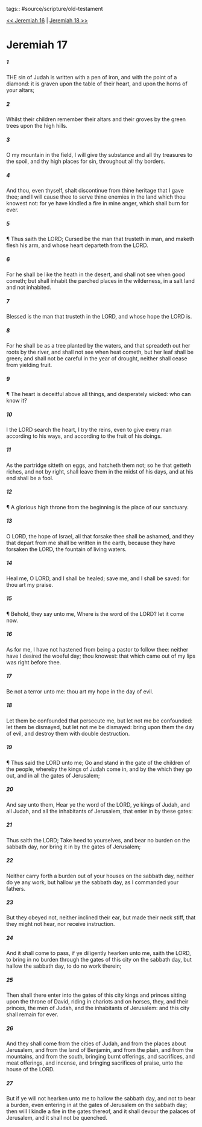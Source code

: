 tags:: #source/scripture/old-testament

[<< Jeremiah 16](source/scripture/old-testament/24_Jeremiah/Jeremiah_16.md) | [Jeremiah 18 >>](source/scripture/old-testament/24_Jeremiah/Jeremiah_18.md)

# Jeremiah 17

##### 1

THE sin of Judah is written with a pen of iron, and with the point of a diamond: it is graven upon the table of their heart, and upon the horns of your altars;

##### 2

Whilst their children remember their altars and their groves by the green trees upon the high hills.

##### 3

O my mountain in the field, I will give thy substance and all thy treasures to the spoil, and thy high places for sin, throughout all thy borders.

##### 4

And thou, even thyself, shalt discontinue from thine heritage that I gave thee; and I will cause thee to serve thine enemies in the land which thou knowest not: for ye have kindled a fire in mine anger, which shall burn for ever.

##### 5

¶ Thus saith the LORD; Cursed be the man that trusteth in man, and maketh flesh his arm, and whose heart departeth from the LORD.

##### 6

For he shall be like the heath in the desert, and shall not see when good cometh; but shall inhabit the parched places in the wilderness, in a salt land and not inhabited.

##### 7

Blessed is the man that trusteth in the LORD, and whose hope the LORD is.

##### 8

For he shall be as a tree planted by the waters, and that spreadeth out her roots by the river, and shall not see when heat cometh, but her leaf shall be green; and shall not be careful in the year of drought, neither shall cease from yielding fruit.

##### 9

¶ The heart is deceitful above all things, and desperately wicked: who can know it?

##### 10

I the LORD search the heart, I try the reins, even to give every man according to his ways, and according to the fruit of his doings.

##### 11

As the partridge sitteth on eggs, and hatcheth them not; so he that getteth riches, and not by right, shall leave them in the midst of his days, and at his end shall be a fool.

##### 12

¶ A glorious high throne from the beginning is the place of our sanctuary.

##### 13

O LORD, the hope of Israel, all that forsake thee shall be ashamed, and they that depart from me shall be written in the earth, because they have forsaken the LORD, the fountain of living waters.

##### 14

Heal me, O LORD, and I shall be healed; save me, and I shall be saved: for thou art my praise.

##### 15

¶ Behold, they say unto me, Where is the word of the LORD? let it come now.

##### 16

As for me, I have not hastened from being a pastor to follow thee: neither have I desired the woeful day; thou knowest: that which came out of my lips was right before thee.

##### 17

Be not a terror unto me: thou art my hope in the day of evil.

##### 18

Let them be confounded that persecute me, but let not me be confounded: let them be dismayed, but let not me be dismayed: bring upon them the day of evil, and destroy them with double destruction.

##### 19

¶ Thus said the LORD unto me; Go and stand in the gate of the children of the people, whereby the kings of Judah come in, and by the which they go out, and in all the gates of Jerusalem;

##### 20

And say unto them, Hear ye the word of the LORD, ye kings of Judah, and all Judah, and all the inhabitants of Jerusalem, that enter in by these gates:

##### 21

Thus saith the LORD; Take heed to yourselves, and bear no burden on the sabbath day, nor bring it in by the gates of Jerusalem;

##### 22

Neither carry forth a burden out of your houses on the sabbath day, neither do ye any work, but hallow ye the sabbath day, as I commanded your fathers.

##### 23

But they obeyed not, neither inclined their ear, but made their neck stiff, that they might not hear, nor receive instruction.

##### 24

And it shall come to pass, if ye diligently hearken unto me, saith the LORD, to bring in no burden through the gates of this city on the sabbath day, but hallow the sabbath day, to do no work therein;

##### 25

Then shall there enter into the gates of this city kings and princes sitting upon the throne of David, riding in chariots and on horses, they, and their princes, the men of Judah, and the inhabitants of Jerusalem: and this city shall remain for ever.

##### 26

And they shall come from the cities of Judah, and from the places about Jerusalem, and from the land of Benjamin, and from the plain, and from the mountains, and from the south, bringing burnt offerings, and sacrifices, and meat offerings, and incense, and bringing sacrifices of praise, unto the house of the LORD.

##### 27

But if ye will not hearken unto me to hallow the sabbath day, and not to bear a burden, even entering in at the gates of Jerusalem on the sabbath day; then will I kindle a fire in the gates thereof, and it shall devour the palaces of Jerusalem, and it shall not be quenched.
